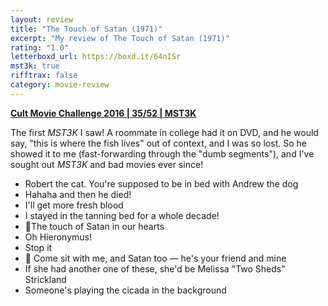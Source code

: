 ```yaml
---
layout: review
title: "The Touch of Satan (1971)"
excerpt: "My review of The Touch of Satan (1971)"
rating: "1.0"
letterboxd_url: https://boxd.it/64nISr
mst3k: true
rifftrax: false
category: movie-review
---
```


<b><a href="https://boxd.it/q7ygw/detail" title="Cult Movie Challenge 2016 | 35/52 | MST3K" target="_blank" rel="noopener">Cult Movie Challenge 2016 | 35/52 | MST3K</a></b>

The first <i>MST3K</i> I saw! A roommate in college had it on DVD, and he would say, "this is where the fish lives" out of context, and I was so lost. So he showed it to me (fast-forwarding through the "dumb segments"), and I've sought out <i>MST3K</i> and bad movies ever since!

- Robert the cat. You're supposed to be in bed with Andrew the dog
- Hahaha and then he died!
- I'll get more fresh blood
- I stayed in the tanning bed for a whole decade!
- 🎵The touch of Satan in our hearts
- Oh Hieronymus!
- Stop it
- 🎵 Come sit with me, and Satan too — he's your friend and mine
- If she had another one of these, she'd be Melissa "Two Sheds" Strickland
- Someone's playing the cicada in the background
